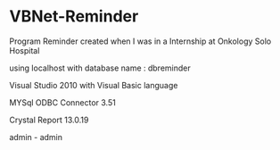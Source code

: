 # VBNet-Reminder
Program Reminder created when I was in a Internship at Onkology Solo Hospital


using
localhost with database name : dbreminder

Visual Studio 2010 with Visual Basic language

MYSql ODBC Connector 3.51

Crystal Report 13.0.19


admin - admin

